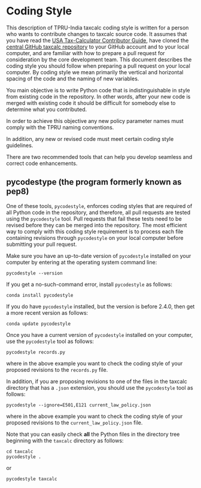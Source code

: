 Coding Style
============

This description of TPRU-India taxcalc coding style is written for a
person who wants to contribute changes to taxcalc source code.
It assumes that you have read the [USA Tax-Calculator Contributor
Guide](https://github.com/PSLmodels/Tax-Calculator/blob/master/CONTRIBUTING.md#tax-calculator-contributor-guide),
have cloned the [central GitHub taxcalc
repository](https://github.com/TPRU-India/taxcalc)
to your GitHub account and to your local computer, and are familiar
with how to prepare a pull request for consideration by the core
development team.  This document describes the coding style you should
follow when preparing a pull request on your local computer.  By coding
style we mean primarily the vertical and horizontal spacing of the
code and the naming of new variables.

You main objective is to write Python code that is indistinguishable
in style from existing code in the repository.  In other words, after
your new code is merged with existing code it should be difficult for
somebody else to determine what you contributed.

In order to achieve this objective any new policy parameter names must
comply with the TPRU naming conventions.

In addition, any new or revised code must meet certain coding style
guidelines.

There are two recommended tools that can help you develop seamless and
correct code enhancements.

pycodestype (the program formerly known as pep8)
------------------------------------------------

One of these tools, `pycodestyle`, enforces coding styles that are required
of all Python code in the repository, and therefore, all pull requests
are tested using the `pycodestyle` tool.  Pull requests that fail these
tests need to be revised before they can be merged into the
repository.  The most efficient way to comply with this coding style
requirement is to process each file containing revisions through
`pycodestyle` on your local computer before submitting your pull request.

Make sure you have an up-to-date version of `pycodestyle` installed on your
computer by entering at the operating system command line:
```
pycodestyle --version
```
If you get a no-such-command error, install `pycodestyle` as follows:
```
conda install pycodestyle
```
If you do have `pycodestyle` installed, but the version is before 2.4.0,
then get a more recent version as follows:
```
conda update pycodestyle
```
Once you have a current version of `pycodestyle` installed on your computer,
use the `pycodestyle` tool as follows:
```
pycodestyle records.py
```
where in the above example you want to check the coding style of your
proposed revisions to the `records.py` file.

In addition, if you are proposing revisions to one of the files in the
taxcalc directory that has a `.json` extension, you should use the
`pycodestyle` tool as follows:
```
pycodestyle --ignore=E501,E121 current_law_policy.json
```
where in the above example you want to check the coding style of your
proposed revisions to the `current_law_policy.json` file.

Note that you can easily check **all** the Python files in the
directory tree beginning with the `taxcalc` directory as follows:
```
cd taxcalc
pycodestyle .
```
or
```
pycodestyle taxcalc
```

